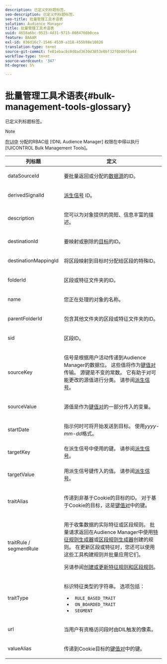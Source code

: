 ```yaml
---
description: 已定义列标题标签。
seo-description: 已定义列标题标签。
seo-title: 批量管理工具术语表
solution: Audience Manager
title: 批量管理工具术语表
uuid: 4658a6bc-9515-4d31-9715-0084760b0cea
feature: BAAAM
exl-id: 036d16c7-1546-4539-a318-455b98e10026
translation-type: tm+mt
source-git-commit: fe01ebac8c0d0ad3630d3853e0bf32f0b00f6a44
workflow-type: tm+mt
source-wordcount: '347'
ht-degree: 5%

---
```


# 批量管理工具术语表{#bulk-management-tools-glossary}

已定义列标题标签。

<!-- 

<p>r_bulk_glossary.xml </p>

 -->

>[!NOTE]
>
>[在UI中](../../features/administration/administration-overview.md) 分配的RBAC组 [!DNL Audience Manager] 权限在中得以执行 [!UICONTROL Bulk Management Tools]。

<table id="table_2C2BC2FB3EFC443C9A5AE18EFC6FABFD"> 
 <thead> 
  <tr> 
   <th colname="col1" class="entry"> 列标题 </th> 
   <th colname="col2" class="entry"> 定义 </th> 
  </tr> 
 </thead>
 <tbody> 
  <tr> 
   <td colname="col1"> <p> <span class="term"> dataSourceId</span> </p> </td> 
   <td colname="col2"> <p>要批量返回或分配的<a href="../../features/datasources-list-and-settings.md#data-sources-list-and-settings">数据源</a>的ID。 </p> </td> 
  </tr> 
  <tr> 
   <td colname="col1"> <p> <span class="term"> derivedSignalId</span> </p> </td> 
   <td colname="col2"> <p><a href="../../features/derived-signals.md">派生信号</a> ID。 </p> </td> 
  </tr> 
  <tr> 
   <td colname="col1"> <p> <span class="term"> description</span> </p> </td> 
   <td colname="col2"> <p>您可以为对象提供的简短、信息丰富的描述。 </p> </td> 
  </tr> 
  <tr> 
   <td colname="col1"> <p> <span class="term"> destinationId</span> </p> </td> 
   <td colname="col2"> <p>要映射或删除的<a href="../../features/destinations/destinations.md">目标</a>的ID。 </p> </td> 
  </tr> 
  <tr> 
   <td colname="col1"> <p> <span class="term"> destinationMappingId</span> </p> </td> 
   <td colname="col2"> <p>将区段映射到目标时分配给区段的特殊ID。 </p> </td> 
  </tr> 
  <tr> 
   <td colname="col1"> <p> <span class="term"> folderId</span> </p> </td> 
   <td colname="col2"> <p>区段或特征文件夹的ID。 </p> </td> 
  </tr> 
  <tr> 
   <td colname="col1"> <p> <span class="term"> name</span> </p> </td> 
   <td colname="col2"> <p>您正在处理的对象的名称。 </p> </td> 
  </tr> 
  <tr> 
   <td colname="col1"> <p> <span class="term"> parentFolderId</span> </p> </td> 
   <td colname="col2"> <p>包含其他文件夹的区段或特征文件夹的ID。 </p> </td> 
  </tr> 
  <tr> 
   <td colname="col1"> <p> <span class="term"> sid</span> </p> </td> 
   <td colname="col2"> <p>区段ID。 </p> </td> 
  </tr> 
  <tr> 
   <td colname="col1"> <p> <span class="term"> sourceKey</span> </p> </td> 
   <td colname="col2"> <p>信号是根据用户活动传递到<span class="keyword">Audience Manager</span>的数据位。 这些值将作为<a href="../../reference/key-value-pairs-explained.md">键值对</a>传输。 源键是不变的常数。 它有助于对可能更改的源值进行分类。 请参阅<a href="../../features/derived-signals.md">派生信号</a>。 </p> </td> 
  </tr> 
  <tr> 
   <td colname="col1"> <p> <span class="term"> sourceValue</span> </p> </td> 
   <td colname="col2"> <p>源值是作为<a href="../../reference/key-value-pairs-explained.md">键值对</a>的一部分传入的变量。 </p> </td> 
  </tr> 
  <tr> 
   <td colname="col1"> <p> <span class="term"> startDate</span> </p> </td> 
   <td colname="col2"> <p>指示何时可将开始发送到目标。 使用<i>yyyy-mm-dd</i>格式。 </p> </td> 
  </tr> 
  <tr> 
   <td colname="col1"> <p> <span class="term"> targetKey</span> </p> </td> 
   <td colname="col2">在派生信号中使用的键。 请参阅<a href="../../features/derived-signals.md">派生信号</a>。 </td> 
  </tr> 
  <tr> 
   <td colname="col1"> <p> <span class="term"> targetValue</span> </p> </td> 
   <td colname="col2"> <p>用派生信号键传入的值。 请参阅<a href="../../features/derived-signals.md">派生信号</a>。 </p> </td> 
  </tr> 
  <tr> 
   <td colname="col1"> <p> <span class="term"> traitAlias</span> </p> </td> 
   <td colname="col2"> <p>传递到非基于Cookie的目标的ID。 对于基于Cookie的目标，这是<a href="../../reference/key-value-pairs-explained.md">键值对</a>中的键。 </p> </td> 
  </tr> 
  <tr> 
   <td colname="col1"> <p> <span class="term"> traitRule / segmentRule</span> </p> </td> 
   <td colname="col2"> <p>用于收集数据的实际特征或区段规则。 批量请求返回在<span class="keyword">Audience Manager</span>中使用<a href="../../features/traits/about-trait-builder.md">特征规则生成器</a>或<a href="../../features/segments/segment-builder.md">区段规则生成器</a>创建的规则。 在更新区段或特征时，您还可以使用这些工具构建规则并批量应用它们。 </p> <p>另请参阅<a href="../../reference/bulk-management-tools/bulk-rules.md">创建或更新特征规则和区段规则</a>。 </p> </td> 
  </tr> 
  <tr> 
   <td colname="col1"> <p> <span class="term"> traitType</span> </p> </td> 
   <td colname="col2"> <p>标识特征类型的字符串。 选项包括： </p> 
    <ul id="ul_AB5B4F87B14241DCBBE44B0B7BD4EF72"> 
     <li id="li_21F9412CDDC64FAA888C6542E284C436"> <code> RULE_BASED_TRAIT</code> </li> 
     <li id="li_5A5EA9A1EC5C45C991875EBBE7979A5A"> <code> ON_BOARDED_TRAIT </code> </li> 
     <li id="li_F38B58ADE3324E97A71E3F94F11945BE"> <code> SEGMENT</code> </li> 
    </ul> </td> 
  </tr> 
  <tr> 
   <td colname="col1"> <p> <span class="term"> url</span> </p> </td> 
   <td colname="col2"> <p>当用户有资格访问段时由DIL触发的像素。 </p> </td> 
  </tr> 
  <tr> 
   <td colname="col1"> <p> <span class="term"> valueAlias</span> </p> </td> 
   <td colname="col2"> <p>传递到Cookie目标的<a href="../../reference/key-value-pairs-explained.md">键值对</a>中的键。 </p> </td> 
  </tr> 
 </tbody> 
</table>
